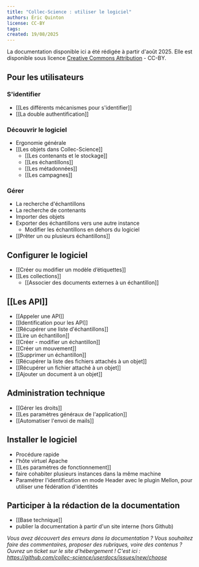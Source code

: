 ```yaml
---
title: "Collec-Science : utiliser le logiciel"
authors: Éric Quinton
license: CC-BY
tags: 
created: 19/08/2025
---
```

La documentation disponible ici a été rédigée à partir d'août 2025. Elle est disponible sous licence [Creative Commons Attribution](https://creativecommons.org/licenses/by/4.0/) - CC-BY.

## Pour les utilisateurs
### S'identifier
- [[Les différents mécanismes pour s'identifier]]
- [[La double authentification]]

### Découvrir le logiciel
- Ergonomie générale
- [[Les objets dans Collec-Science]]
	- [[Les contenants et le stockage]]
	- [[Les échantillons]]
	- [[Les métadonnées]]
	- [[Les campagnes]]

### Gérer
- La recherche d'échantillons
- La recherche de contenants
- Importer des objets
- Exporter des échantillons vers une autre instance
	- Modifier les échantillons en dehors du logiciel
- [[Prêter un ou plusieurs échantillons]]
## Configurer le logiciel
- [[Créer ou modifier un modèle d’étiquettes]]
- [[Les collections]]
	- [[Associer des documents externes à un échantillon]]

## [[Les API]]

- [[Appeler une API]]
- [[Identification pour les API]]
- [[Récupérer une liste d'échantillons]]
- [[Lire un échantillon]]
- [[Créer - modifier un échantillon]]
- [[Créer un mouvement]]
- [[Supprimer un échantillon]]
- [[Récupérer la liste des fichiers attachés à un objet]]
- [[Récupérer un fichier attaché à un objet]]
- [[Ajouter un document à un objet]]

## Administration technique
- [[Gérer les droits]]
- [[Les paramètres généraux de l'application]]
- [[Automatiser l'envoi de mails]]

## Installer le logiciel
- Procédure rapide
- l'hôte virtuel Apache
- [[Les paramètres de fonctionnement]]
- faire cohabiter plusieurs instances dans la même machine
- Paramétrer l'identification en mode Header avec le plugin Mellon, pour utiliser une fédération d'identités

## Participer à la rédaction de la documentation

- [[Base technique]]
- publier la documentation à partir d'un site interne (hors Github)



*Vous avez découvert des erreurs dans la documentation ? Vous souhaitez faire des commentaires, proposer des rubriques, voire des contenus ? Ouvrez un ticket sur le site d'hébergement ! 
C'est ici : https://github.com/collec-science/userdocs/issues/new/choose*